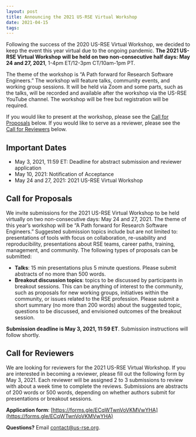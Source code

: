 ```yaml
---
layout: post
title: Announcing the 2021 US-RSE Virtual Workshop
date: 2021-04-15
tags:
---
```



Following the success of the 2020 US-RSE Virtual Workshop, we decided to keep the event this year virtual due to the ongoing pandemic. **The 2021 US-RSE Virtual Workshop will be held on two non-consecutive half days: May 24 and 27, 2021**, 1-4pm ET/12-3pm CT/10am-1pm PT.

The theme of the workshop is “A Path forward for Research Software Engineers.” The workshop will feature talks, community events, and working group sessions. It will be held via Zoom and some parts, such as the talks, will be recorded and available after the workshop via the US-RSE YouTube channel. The workshop will be free but registration will be required.

If you would like to present at the workshop, please see the [Call for Proposals](#call-for-proposals) below. If you would like to serve as a reviewer, please see the [Call for Reviewers](#call-for-reviewers) below.

## Important Dates
- May 3, 2021, 11:59 ET: Deadline for abstract submission and reviewer application
- May 10, 2021: Notification of Acceptance
- May 24 and 27, 2021: 2021 US-RSE Virtual Workshop


## Call for Proposals

We invite submissions for the 2021 US-RSE Virtual Workshop to be held virtually on two non-consecutive days: May 24 and 27, 2021. The theme of this year’s workshop will be “A Path forward for Research Software Engineers.” Suggested submission topics include but are not limited to: presentations of tools with focus on collaboration, re-usability and reproducibility, presentations about RSE teams, career paths, training, management, and community. The following types of proposals can be submitted:

- **Talks**: 15 min presentations plus 5 minute questions. Please submit abstracts of no more than 500 words.
- **Breakout discussion topics**: topics to be discussed by participants in breakout sessions. This can be anything of interest to the community, such as proposals for new working groups, initiatives within the community, or issues related to the RSE profession. Please submit a short summary (no more than 200 words) about the suggested topic, questions to be discussed, and envisioned outcomes of the breakout session.

**Submission deadline is May 3, 2021, 11:59 ET**. Submission instructions will follow shortly.


## Call for Reviewers

We are looking for reviewers for the 2021 US-RSE Virtual Workshop. If you are interested in becoming a reviewer, please fill out the following form by May 3, 2021. Each reviewer will be assigned 2 to 3 submissions to review with about a week time to complete the reviews. Submissions are abstracts of 200 words or 500 words, depending on whether authors submit for presentations or breakout sessions.

**Application form**: [https://forms.gle/ECqWTwnVoVKMVwYHA](https://forms.gle/ECqWTwnVoVKMVwYHA)

**Questions?** Email [contact@us-rse.org](mailto:contact@us-rse.org).
